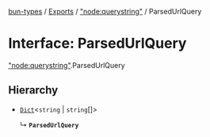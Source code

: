 [bun-types](../README.md) / [Exports](../modules.md) / ["node:querystring"](../modules/node_querystring_.md) / ParsedUrlQuery

# Interface: ParsedUrlQuery

["node:querystring"](../modules/node_querystring_.md).ParsedUrlQuery

## Hierarchy

- [`Dict`](Dict.md)<`string` \| `string`[]\>

  ↳ **`ParsedUrlQuery`**
